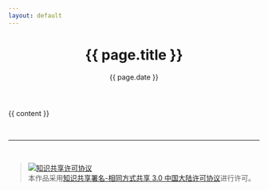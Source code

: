```yaml
---
layout: default
---
```



<header class="post-header">
  <h1 class="post-title p-name" itemprop="name headline">{{ page.title }}</h1>
  <p class="post-meta">
    <time class="dt-published" datetime="{{ page.date }}" 
    itemprop="datePublished">{{ page.date }}
    </time>
  </p>
</header>

<div class="post-content e-content" itemprop="articleBody">
  {{ content }}

  <br><hr><br>
  <blockquote>
    <a rel="license" href="http://creativecommons.org/licenses/by-sa/3.0/cn/"><img alt="知识共享许可协议" style="border-width:0" src="https://i.creativecommons.org/l/by-sa/3.0/cn/88x31.png" /></a><br />本作品采用<a rel="license" href="http://creativecommons.org/licenses/by-sa/3.0/cn/">知识共享署名-相同方式共享 3.0 中国大陆许可协议</a>进行许可。
  </blockquote>
</div>

